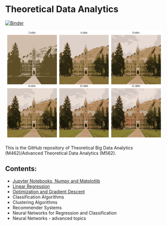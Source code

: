 # Theoretical Data Analytics

[![Binder](https://mybinder.org/badge_logo.svg)](https://mybinder.org/v2/gh/um-perez-alvaro/Data-Science-Theory/HEAD)

<img src="logo.png" height="350" width = "800">

This is the GitHub repository of Theoretical Big Data Analytics (M462)/Advanced Theoretical Data Analytics (M562).

## Contents:

- [Jupyter Notebooks, Numpy and Matplotlib](https://github.com/um-perez-alvaro/Data-Science-Theory/tree/master/Jupyter%20Notebooks/Jupyter%20Notebooks%2C%20numpy%20and%20matplotlib)
- [Linear Regression](https://github.com/um-perez-alvaro/Data-Science-Theory/tree/master/Jupyter%20Notebooks/Regression)
- [Optimization and Gradient Descent](https://github.com/um-perez-alvaro/Data-Science-Theory/blob/master/Jupyter%20Notebooks/Optimization%20and%20Gradient%20Descent/README.md)
- Classification Algorithms
- Clustering Algorithms
- Recommender Systems
- Neural Networks for Regression and Classification
- Neural Networks - advanced topics


